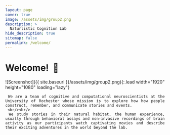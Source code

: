 ```yaml
---
layout: page
cover: true
image: /assets/img/group2.png
description: >
  Naturlistic Cognition Lab
hide_description: true
sitemap: false
permalink: /welcome/
---
```


# Welcome! &#8205; &#127752;

![Screenshot]({{ site.baseurl }}/assets/img/group2.png){:.lead width="1920" height="1080" loading="lazy"}

<div style="text-align: justify">

     We are a team of cognitive and computational neuroscientists at the University of Rochester whose mission is to explore how how people construct, remember, and communicate stories and events.
     <br/><br/>
     We study stories in their natural habitat, the human experience, usually through behavioral assays and non-invasive recordings of brain activity as our participants watch captivating movies and describe their exciting adventures in the world beyond the lab.

</div>
